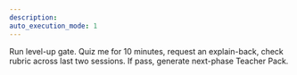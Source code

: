 ```yaml
---
description:
auto_execution_mode: 1
---
```


Run level-up gate. Quiz me for 10 minutes, request an explain-back, check rubric across last two sessions. If pass, generate next-phase Teacher Pack.
